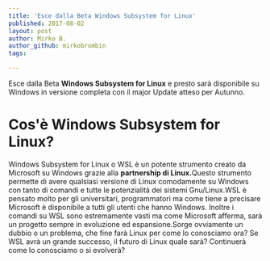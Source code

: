 ```yaml
---
title: 'Esce dalla Beta Windows Subsystem for Linux'
published: 2017-08-02
layout: post
author: Mirko B.
author_github: mirkobrombin
tags:

---
```

Esce dalla Beta <strong>Windows Subsystem for Linux</strong> e presto sarà disponibile su Windows in versione completa con il major Update atteso per Autunno.<h1><strong>Cos'è Windows Subsystem for Linux? </strong></h1>Windows Subsystem for Linux o WSL è un potente strumento creato da Microsoft su Windows grazie alla <strong>partnership di Linux.</strong>Questo strumento permette di avere qualsiasi versione di Linux comodamente su Windows con tanto di comandi e tutte le potenzialità dei sistemi Gnu/Linux.WSL è pensato molto per gli universitari, programmatori ma come tiene a precisare Microsoft è disponibile a tutti gli utenti che hanno Windows. Inoltre i comandi su WSL sono estremamente vasti ma come Microsoft afferma, sarà un progetto sempre in evoluzione ed espansione.Sorge ovviamente un dubbio o un problema, che fine farà Linux per come lo conosciamo ora? Se WSL avrà un grande successo, il futuro di Linux quale sarà? Continuerà come lo conosciamo o si evolverà?&nbsp;